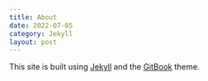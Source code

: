 ```yaml
---
title: About
date: 2022-07-05
category: Jekyll
layout: post
---
```


This site is built using [Jekyll](https://jekyllrb.com/) and the [GitBook](https://github.com/sighingnow/jekyll-gitbook) theme. 
